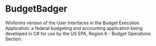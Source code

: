 # BudgetBadger
Winforms version of the User Interfaces in the Budget Execution Application: a federal budgeting and accounting application being developed in C# for use by the US EPA, Region 6 - Budget Operations Section. 
